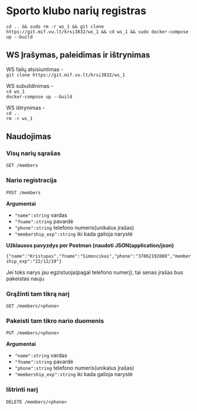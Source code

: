 # Sporto klubo narių registras
```cd .. && sudo rm -r ws_1 && git clone https://git.mif.vu.lt/krsi3832/ws_1 && cd ws_1 && sudo docker-compose up --build```
## WS Įrašymas, paleidimas ir ištrynimas

WS failų atsisiuntimas - <br />
```git clone https://git.mif.vu.lt/krsi3832/ws_1```

WS subuildinimas -<br />
```cd ws_1```<br />
```docker-compose up --build```  

WS ištrynimas -<br />
```cd ..```<br />
```rm -r ws_1```

## Naudojimas


### Visų narių sąrašas

`GET /members`


### Nario registracija

`POST /members`

**Argumentai**

- `"name":string` vardas
- `"fname":string` pavardė
- `"phone":string` telefono numeris(unikalus įrašas)
- `"membership_exp":string` iki kada galioja narystė

**Užklausos pavyzdys per Postman (naudoti JSON(application/json)**

```{"name":"Kristupas","fname":"Simoncikas","phone":"37062192000","membership_exp":"22/12/19"}```

Jei toks narys jau egzistuoja(pagal telefono numerį), tai senas įrašas bus pakeistas nauju


### Grąžinti tam tikrą narį

`GET /members/<phone>`

### Pakeisti tam tikro nario duomenis

`PUT /members/<phone>`

**Argumentai**

- `"name":string` vardas
- `"fname":string` pavardė
- `"phone":string` telefono numeris(unikalus įrašas)
- `"membership_exp":string` iki kada galioja narystė


### Ištrinti narį

`DELETE /members/<phone>`


